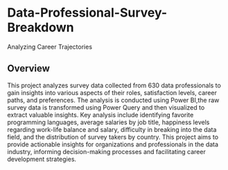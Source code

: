 # Data-Professional-Survey-Breakdown
Analyzing Career Trajectories


## Overview
This project analyzes survey data collected from 630 data professionals to gain insights into various aspects of their roles, satisfaction levels, career paths, and preferences. The analysis is conducted using Power BI,the raw survey data is transformed using Power Query and then visualized to extract valuable insights. Key analysis include identifying favorite programming languages, average salaries by job title, happiness levels regarding work-life balance and salary, difficulty in breaking into the data field, and the distribution of survey takers by country. This project aims to provide actionable insights for organizations and professionals in the data industry, informing decision-making processes and facilitating career development strategies.




